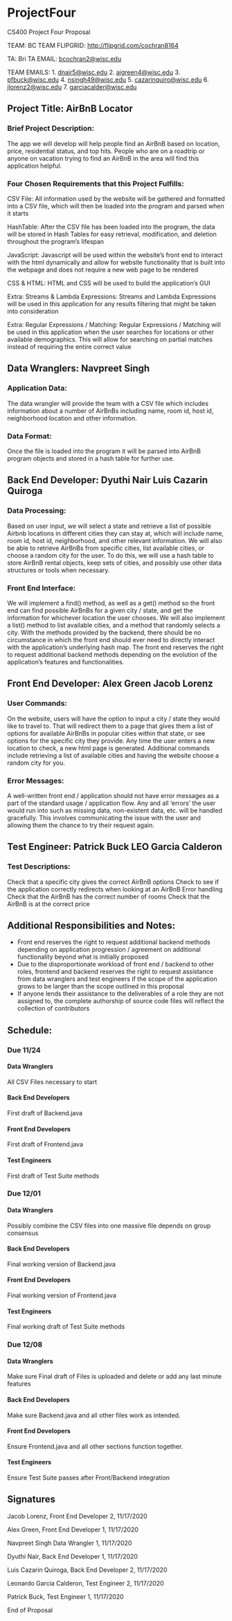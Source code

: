 # ProjectFour
CS400 Project Four Proposal

TEAM: BC TEAM FLIPGRID: http://flipgrid.com/cochran8164

TA: Bri TA EMAIL: bcochran2@wisc.edu

TEAM EMAILS: 1. dnair5@wisc.edu 2. ajgreen4@wisc.edu 3. pfbuck@wisc.edu 4. nsingh49@wisc.edu 5. cazarinquiro@wisc.edu 6. jlorenz2@wisc.edu 7. garciacalder@wisc.edu 


## Project Title: AirBnB Locator

### Brief Project Description:
The app we will develop will help people find an AirBnB based on location, price, residential status, and top hits. People who are on a roadtrip or anyone on vacation trying to find an AirBnB in the area will find this application helpful.

### Four Chosen Requirements that this Project Fulfills:

CSV File: All information used by the website will be gathered and formatted into a CSV file, which will then be loaded into the program and parsed when it starts

HashTable: After the CSV file has been loaded into the program, the data will be stored in Hash Tables for easy retrieval, modification, and deletion throughout the program’s lifespan

JavaScript: Javascript will be used within the website’s front end to interact with the html dynamically and allow for website functionality that is built into the webpage and does not require a new web page to be rendered

CSS & HTML: HTML and CSS will be used to build the application’s GUI

Extra: Streams & Lambda Expressions: Streams and Lambda Expressions will be used in this application for any results filtering that might be taken into consideration

Extra: Regular Expressions / Matching: Regular Expressions / Matching will be used in this application when the user searches for locations or other available demographics. This will allow for searching on partial matches instead of requiring the entire correct value

## Data Wranglers: Navpreet Singh  

### Application Data: 
The data wrangler will provide the team with a CSV file which includes information about a number of AirBnBs including name, room id, host id, neighborhood location and other information.

### Data Format:
Once the file is loaded into the program it will be parsed into AirBnB program objects and stored in a hash table for further use.

## Back End Developer: Dyuthi Nair Luis Cazarin Quiroga 

### Data Processing:
Based on user input, we will select a state and retrieve a list of possible Airbnb locations in different cities they can stay at, which will include name, room id, host id, neighborhood, and other relevant information. We will also be able to retrieve AirBnBs from specific cities, list available cities, or choose a random city for the user. To do this, we will use a hash table to store AirBnB rental objects, keep sets of cities, and possibly use other data structures or tools when necessary.

### Front End Interface:
We will implement a find() method, as well as a get() method so the front end can find possible AirBnBs for a given city / state, and get the information for whichever location the user chooses. We will also implement a list() method to list available cities, and a method that randomly selects a city. With the methods provided by the backend, there should be no circumstance in which the front end should ever need to directly interact with the application’s underlying hash map. The front end reserves the right to request additional backend methods depending on the evolution of the application’s features and functionalities.

## Front End Developer: Alex Green Jacob Lorenz 

### User Commands:
On the website, users will have the option to input a city / state they would like to travel to. That will redirect them to a page that gives them a list of options for available AirBnBs in popular cities within that state, or see options for the specific city they provide. Any time the user enters a new location to check, a new html page is generated. Additional commands include retrieving a list of available cities and having the website choose a random city for you.

### Error Messages:
A well-written front end / application should not have error messages as a part of the standard usage / application flow. Any and all ‘errors’ the user would run into such as missing data, non-existent data, etc. will be handled gracefully. This involves communicating the issue with the user and allowing them the chance to try their request again.

## Test Engineer: Patrick Buck LEO Garcia Calderon 

### Test Descriptions:
Check that a specific city gives the correct AirBnB options
Check to see if the application correctly redirects when looking at an AirBnB
Error handling
Check that the AirBnB has the correct number of rooms
Check that the AirBnB is at the correct price

## Additional Responsibilities and Notes:

- Front end reserves the right to request additional backend methods depending on application progression / agreement on additional functionality beyond what is initially proposed
- Due to the disproportionate workload of front end / backend to other roles, frontend and backend reserves the right to request assistance from data wranglers and test engineers if the scope of the application grows to be larger than the scope outlined in this proposal
- If anyone lends their assistance to the deliverables of a role they are not assigned to, the complete authorship of source code files will reflect the collection of contributors

## Schedule:

### Due 11/24
#### Data Wranglers
All CSV Files necessary to start
#### Back End Developers
First draft of Backend.java
#### Front End Developers
First draft of Frontend.java
#### Test Engineers
First draft of Test Suite methods

### Due 12/01
#### Data Wranglers
Possibly combine the CSV files into one massive file depends on group consensus
#### Back End Developers
Final working version of Backend.java
#### Front End Developers
Final working version of Frontend.java
#### Test Engineers
Final working draft of Test Suite methods

### Due 12/08
#### Data Wranglers
Make sure Final draft of Files is uploaded and delete or add any last minute features
#### Back End Developers
Make sure Backend.java and all other files work as intended. 
#### Front End Developers
Ensure Frontend.java and all other sections function together.
#### Test Engineers
Ensure Test Suite passes after Front/Backend integration

## Signatures

Jacob Lorenz, Front End Developer 2, 11/17/2020

Alex Green, Front End Developer 1, 11/17/2020

Navpreet Singh Data Wrangler 1, 11/17/2020

Dyuthi Nair, Back End Developer 1, 11/17/2020

Luis Cazarin Quiroga, Back End Developer 2, 11/17/2020

Leonardo Garcia Calderon, Test Engineer 2, 11/17/2020

Patrick Buck, Test Engineer 1, 11/17/2020

End of Proposal
